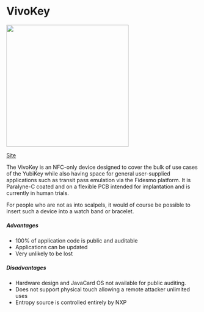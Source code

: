 # VivoKey

<img src="/img/vivokey.jpg" width="320px" />

[Site](http://vivokey.com/)

The VivoKey is an NFC-only device designed to cover the bulk of use cases of
the YubiKey while also having space for general user-supplied applications such
as transit pass emulation via the Fidesmo platform. It is Paralyne-C coated and
on a flexible PCB intended for implantation and is currently in human trials.

For people who are not as into scalpels, it would of course be possible to
insert such a device into a watch band or bracelet.

##### Advantages
 * 100% of application code is public and auditable
 * Applications can be updated
 * Very unlikely to be lost

##### Disadvantages
 * Hardware design and JavaCard OS not available for public auditing.
 * Does not support physical touch allowing a remote attacker unlimited uses
 * Entropy source is controlled entirely by NXP
